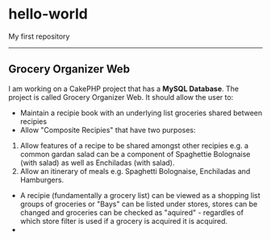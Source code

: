 # hello-world
My first repository


---
## Grocery Organizer Web
I am working on a CakePHP project that has a **MySQL Database**. The project is called Grocery Organizer Web. It should allow the user to:
- Maintain a recipie book with an underlying list groceries shared between recipies
- Allow "Composite Recipies" that have two purposes:
1. Allow features of a recipe to be shared amongst other recipies e.g. a common gardan salad can be a component of Spaghettie Bolognaise (with salad) as well as Enchiladas (with salad).
2. Allow an itinerary of meals e.g. Spaghetti Bolognaise, Enchiladas and Hamburgers.
- A recipie (fundamentally a grocery list) can be viewed as a shopping list groups of groceries or "Bays" can be listed under stores, stores can be changed and groceries can be checked as "aquired" - regardles of which store filter is used if a grocery is acquired it is acquired. 
- 
